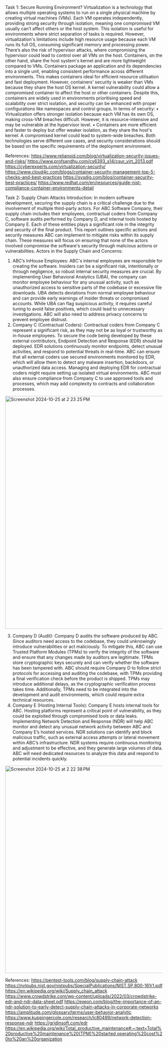 Task 1: Secure Running Environment?
Virtualization is a technology that allows multiple operating systems to run on a single physical machine by creating virtual machines (VMs). Each VM operates independently, providing strong security through isolation, meaning one compromised VM usually can’t affect others or the host system. This isolation is useful for environments where strict separation of tasks is required. However, virtualization's limitations include high resource usage because each VM runs its full OS, consuming significant memory and processing power. There’s also the risk of hypervisor attacks, where compromising the hypervisor could lead to control over all VMs on the host.
Containers, on the other hand, share the host system's kernel and are more lightweight compared to VMs. Containers package an application and its dependencies into a single unit, enabling consistent performance across different environments. This makes containers ideal for efficient resource utilisation and fast deployment. However, containers' security is weaker than VMs because they share the host OS kernel. A kernel vulnerability could allow a compromised container to affect the host or other containers. Despite this, containers are widely used in environments prioritising speed and scalability over strict isolation, and security can be enhanced with proper configurations like namespaces and control groups.
In terms of security:
•	Virtualization offers stronger isolation because each VM has its own OS, making cross-VM breaches difficult. However, it is resource-intensive and may be vulnerable at the hypervisor level.
•	Containers are more efficient and faster to deploy but offer weaker isolation, as they share the host's kernel. A compromised kernel could lead to system-wide breaches.
Both technologies serve different use cases, and security considerations should be based on the specific requirements of the deployment environment.

References:
https://www.relianoid.com/blog/virtualization-security-issues-and-risks/
https://www.profsandhu.com/cs6393_s14/csur_virt_2013.pdf
https://cyberexperts.com/virtualization-security/
https://www.cloud4c.com/blogs/container-security-management-top-5-checks-and-best-practices
https://sysdig.com/blog/container-security-best-practices/
https://www.redhat.com/en/resources/guide-nist-compliance-container-environments-detail

Task 2: Supply Chain Attacks
Introduction: In modern software development, securing the supply chain is a critical challenge due to the involvement of multiple third-party actors. For ABC Software Company, their supply chain includes their employees, contractual coders from Company C, software audits performed by Company D, and internal tools hosted by Company E. Each of these entities plays a significant role in the integrity and security of the final product. This report outlines specific actions and security measures ABC can implement to mitigate risks within its supply chain. These measures will focus on ensuring that none of the actors involved compromise the software's security through malicious actions or vulnerabilities.
Actors in the Supply Chain and Concerns:
1.	ABC’s InHouse Employees: ABC's internal employees are responsible for creating the software. Insiders can be a significant risk, intentionally or through negligence, so robust internal security measures are crucial. By implementing User Behavioral Analytics (UBA), the company can monitor employee behaviour for any unusual activity, such as unauthorized access to sensitive parts of the codebase or excessive file downloads. UBA detects deviations from normal employee behaviour and can provide early warnings of insider threats or compromised accounts.
While UBA can flag suspicious activity, it requires careful tuning to avoid false positives, which could lead to unnecessary investigations. ABC will also need to address privacy concerns to prevent employee distrust.
2.	Company C (Contractual Coders): Contractual coders from Company C represent a significant risk, as they may not be as loyal or trustworthy as in-house employees. To secure the code being developed by these external contributors, Endpoint Detection and Response (EDR) should be deployed. EDR solutions continuously monitor endpoints, detect unusual activities, and respond to potential threats in real-time. ABC can ensure that all external coders use secured environments monitored by EDR, which will allow them to detect any malware insertion, backdoors, or unauthorized data access.
Managing and deploying EDR for contractual coders might require setting up isolated virtual environments. ABC must also ensure compliance from Company C to use approved tools and processes, which may add complexity to contracts and collaboration processes.
 <img width="741" alt="Screenshot 2024-10-25 at 2 23 25 PM" src="https://github.com/user-attachments/assets/2bb1d6e4-f16f-4471-a077-53b4c14dd721">


3.	Company D (Audit): Company D audits the software produced by ABC. Since auditors need access to the codebase, they could unknowingly introduce vulnerabilities or act maliciously. To mitigate this, ABC can use Trusted Platform Modules (TPMs) to verify the integrity of the software and ensure that any changes made by auditors are legitimate. TPMs store cryptographic keys securely and can verify whether the software has been tampered with. ABC should require Company D to follow strict protocols for accessing and auditing the codebase, with TPMs providing a final verification check before the product is shipped.
TPMs may introduce additional delays, as the cryptographic verification process takes time. Additionally, TPMs need to be integrated into the development and audit environments, which could require extra technical resources.
4.	Company E (Hosting Internal Tools): Company E hosts internal tools for ABC. Hosting platforms represent a critical point of vulnerability, as they could be exploited through compromised tools or data leaks. Implementing Network Detection and Response (NDR) will help ABC monitor and detect any unusual network activity between ABC and Company E’s hosted services. NDR solutions can identify and block malicious traffic, such as external access attempts or lateral movement within ABC’s infrastructure. NDR systems require continuous monitoring and adjustment to be effective, and they generate large volumes of data. ABC will need dedicated resources to analyze this data and respond to potential incidents quickly.
 <img width="660" alt="Screenshot 2024-10-25 at 2 22 38 PM" src="https://github.com/user-attachments/assets/2fb59d45-0c2d-497d-ae92-7524a7282041">


References:
https://pentest-tools.com/blog/supply-chain-attack
https://nvlpubs.nist.gov/nistpubs/SpecialPublications/NIST.SP.800-161r1.pdf
https://en.wikipedia.org/wiki/Supply_chain_attack
https://www.crowdstrike.com/wp-content/uploads/2022/03/crowdstrike-edr-and-ndr-data-sheet.pdf
https://exeon.com/blog/the-importance-of-an-ndr-solution-to-early-detect-supply-chain-attacks-in-corporate-networks
https://amplitude.com/glossary/terms/user-behavior-analytic
https://www.kuppingercole.com/research/lc80489/network-detection-response-ndr
https://gridinsoft.com/edr
https://en.wikipedia.org/wiki/Total_productive_maintenance#:~:text=Total%20productive%20maintenance%20(TPM)%20started,operating%20cost%20to%20an%20organization
